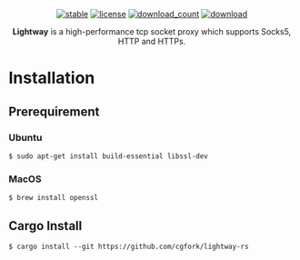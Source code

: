 <div align="center">

[![stable](https://img.shields.io/badge/stable-stable-green.svg)](https://github.com/cgfork/lightway-rs) [![license](https://img.shields.io/github/license/cgfork/lightway-rs.svg?style=plastic)]() [![download_count](https://img.shields.io/github/downloads/cgfork/lightway-rs/total.svg?style=plastic)](https://github.com/cgfork/lightway-rs/releases) [![download](https://img.shields.io/github/release/cgfork/lightway-rs.svg?style=plastic)](https://github.com/cgfork/lightway-rs/releases)

**Lightway** is a high-performance tcp socket proxy which supports Socks5, HTTP and HTTPs.

</div>

# Installation

## Prerequirement

### Ubuntu

```
$ sudo apt-get install build-essential libssl-dev
```

### MacOS

```
$ brew install openssl
```

## Cargo Install

```
$ cargo install --git https://github.com/cgfork/lightway-rs
```
